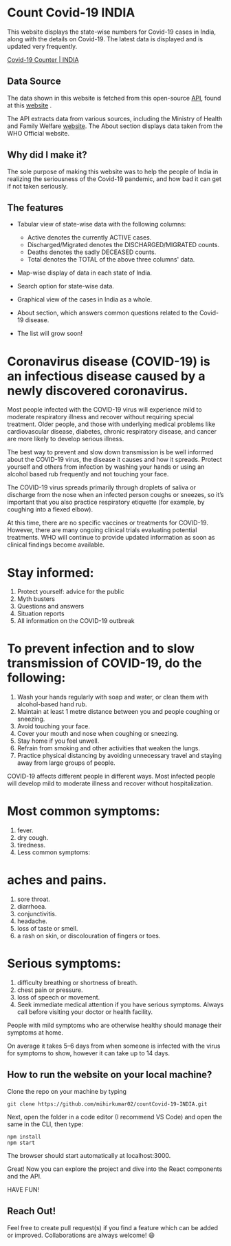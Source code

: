 # Count Covid-19 INDIA

This website displays the state-wise numbers for Covid-19 cases in India, along with the details on Covid-19.
The latest data is displayed and is updated very frequently.

[Covid-19 Counter | INDIA](https://countcovid.netlify.com)

## Data Source

The data shown in this website is fetched from this open-source [API](https://api.covid19india.org/data.json), found at this [website](https://api.covid19india.org/) . 
 
The API extracts data from various sources, including the Ministry of Health and Family Welfare [website](https://www.mohfw.gov.in/).
The About section displays data taken from the WHO Official website.

## Why did I make it?

The sole purpose of making this website was to help the people of India in realizing the seriousness of the Covid-19 pandemic, and how bad it can get if not taken seriously. 

## The features
 - Tabular view of state-wise data with the following columns:
   - Active denotes the currently ACTIVE cases.
   - Discharged/Migrated denotes the DISCHARGED/MIGRATED counts.
   - Deaths denotes the sadly DECEASED counts.
   - Total denotes the TOTAL of the above three columns' data.
  
 - Map-wise display of data in each state of India.
 
 - Search option for state-wise data.
 
 - Graphical view of the cases in India as a whole.
 
 - About section, which answers common questions related to the Covid-19 disease.
 
 - The list will grow soon!
 
 
 
 
 
 
 
 
 
 
 # Coronavirus disease (COVID-19) is an infectious disease caused by a newly discovered coronavirus.

Most people infected with the COVID-19 virus will experience mild to moderate respiratory illness and recover without requiring special treatment.  Older people, and those with underlying medical problems like cardiovascular disease, diabetes, chronic respiratory disease, and cancer are more likely to develop serious illness.

The best way to prevent and slow down transmission is be well informed about the COVID-19 virus, the disease it causes and how it spreads. Protect yourself and others from infection by washing your hands or using an alcohol based rub frequently and not touching your face. 

The COVID-19 virus spreads primarily through droplets of saliva or discharge from the nose when an infected person coughs or sneezes, so it’s important that you also practice respiratory etiquette (for example, by coughing into a flexed elbow).

At this time, there are no specific vaccines or treatments for COVID-19. However, there are many ongoing clinical trials evaluating potential treatments. WHO will continue to provide updated information as soon as clinical findings become available.

# Stay informed:
1. Protect yourself: advice for the public
2. Myth busters
3. Questions and answers
4. Situation reports
5. All information on the COVID-19 outbreak

# To prevent infection and to slow transmission of COVID-19, do the following:
1. Wash your hands regularly with soap and water, or clean them with alcohol-based hand rub.
2. Maintain at least 1 metre distance between you and people coughing or sneezing.
3. Avoid touching your face.
4. Cover your mouth and nose when coughing or sneezing.
5. Stay home if you feel unwell.
6. Refrain from smoking and other activities that weaken the lungs.
7. Practice physical distancing by avoiding unnecessary travel and staying away from large groups of people.


COVID-19 affects different people in different ways. Most infected people will develop mild to moderate illness and recover without hospitalization.

# Most common symptoms:
1. fever.
2. dry cough.
3. tiredness.
4. Less common symptoms:

# aches and pains.
1. sore throat.
2. diarrhoea.
3. conjunctivitis.
4. headache.
5. loss of taste or smell.
6. a rash on skin, or discolouration of fingers or toes.

# Serious symptoms:
1. difficulty breathing or shortness of breath.
2. chest pain or pressure.
3. loss of speech or movement.
4. Seek immediate medical attention if you have serious symptoms.  Always call before visiting your doctor or health facility. 

People with mild symptoms who are otherwise healthy should manage their symptoms at home. 

On average it takes 5–6 days from when someone is infected with the virus for symptoms to show, however it can take up to 14 days. 

## How to run the website on your local machine?

Clone the repo on your machine by typing

`git clone https://github.com/mihirkumar02/countCovid-19-INDIA.git`

Next, open the folder in a code editor (I recommend VS Code) and open the same in the CLI, then type:

```
npm install
npm start
```

The browser should start automatically at localhost:3000.

Great! Now you can explore the project and dive into the React components and the API.

HAVE FUN!

 ## Reach Out!
 
 Feel free to create pull request(s) if you find a feature which can be added or improved. Collaborations are always welcome! :smile: 
